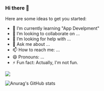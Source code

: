 ### Hi there 👋


Here are some ideas to get you started:

- 🌱 I’m currently learning "App Develpment"
- 👯 I’m looking to collaborate on ...
- 🤔 I’m looking for help with ...
- 💬 Ask me about ...
- 📫 How to reach me: ...
- 😄 Pronouns: ...
- ⚡ Fun fact: Actually, I'm not fun.

<a href="버튼을 눌렀을 때 이동할 링크" target="_blank"><img src="https://img.shields.io/badge/뱃지레이블-배경색?style=뱃지모양&logo=로고&logoColor=로고색상"/></a>

![Anurag's GitHub stats](https://github-readme-stats.vercel.app/api?username=devrokket&show_icons=true&theme=radical)

